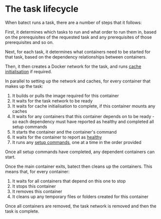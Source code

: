 # The task lifecycle

When batect runs a task, there are a number of steps that it follows:

First, it determines which tasks to run and what order to run them in, based on the prerequisites of the requested task and any prerequisites of those prerequisites and so on.

Next, for each task, it determines what containers need to be started for that task, based on the dependency relationships between containers.

Then, it then creates a Docker network for the task, and runs [cache initialisation](tips/Performance.md) if required.

In parallel to setting up the network and caches, for every container that makes up the task:

1. It builds or pulls the image required for this container
2. It waits for the task network to be ready
3. It waits for cache initialisation to complete, if this container mounts any caches
4. It waits for any containers that this container depends on to be ready - so each dependency must have reported as healthy and completed all setup commands
5. It starts the container and the container's command
6. It waits for the container to report as [healthy](tips/WaitingForDependenciesToBeReady.md)
7. It runs any [setup commands](config/Containers.md#setup_commands), one at a time in the order provided

Once all setup commands have completed, any dependent containers can start.

Once the main container exits, batect then cleans up the containers. This means that, for every container:

1. It waits for all containers that depend on this one to stop
2. It stops this container
3. It removes this container
4. It cleans up any temporary files or folders created for this container

Once all containers are removed, the task network is removed and then the task is complete.
